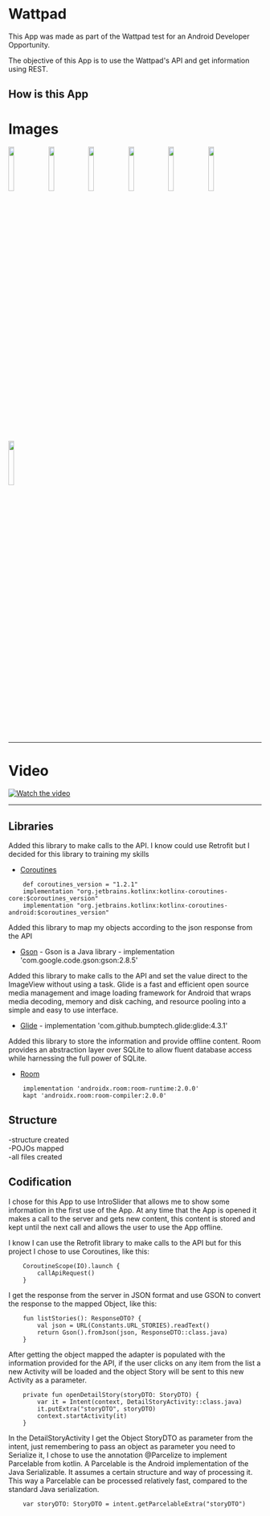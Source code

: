 # Wattpad

This App was made as part of the Wattpad test for an Android Developer Opportunity.

The objective of this App is to use the Wattpad's API and get information using REST.

## How is this App
# Images
<img src="http://www.projectconnect.com.br/github_imagens/Screenshot_20190801-200203.png" width="15%"></img>
<img src="http://www.projectconnect.com.br/github_imagens/Screenshot_20190801-200207.png" width="15%"></img>
<img src="http://www.projectconnect.com.br/github_imagens/Screenshot_20190801-200210.png" width="15%"></img>
<img src="http://www.projectconnect.com.br/github_imagens/Screenshot_20190801-200213.png" width="15%"></img>
<img src="http://www.projectconnect.com.br/github_imagens/Screenshot_20190801-200217.png" width="15%"></img>
<img src="http://www.projectconnect.com.br/github_imagens/Screenshot_20190801-232438.png" width="15%"></img>
<img src="http://www.projectconnect.com.br/github_imagens/Screenshot_20190801-232450.png" width="15%"></img>

-------------
# Video
[![Watch the video](http://www.projectconnect.com.br/github_imagens/capa_wattpad.png)](https://youtu.be/9QWf46Dt5ak)

-------------

## Libraries

Added this library to make calls to the API. I know could use Retrofit but I decided for this library to training my skills 
* [Coroutines ](https://kotlinlang.org/docs/reference/coroutines-overview.html)
```
    def coroutines_version = "1.2.1"
    implementation "org.jetbrains.kotlinx:kotlinx-coroutines-core:$coroutines_version"
    implementation "org.jetbrains.kotlinx:kotlinx-coroutines-android:$coroutines_version"
```

Added this library to map my objects according to the json response from the API
* [Gson](https://github.com/google/gson) - Gson is a Java library - implementation 'com.google.code.gson:gson:2.8.5'

Added this library to make calls to the API and set the value direct to the ImageView without using a task. Glide is a fast and efficient open source media management and image loading framework for Android that wraps media decoding, memory and disk caching, and resource pooling into a simple and easy to use interface.
* [Glide](https://github.com/bumptech/glide) - implementation 'com.github.bumptech.glide:glide:4.3.1'
    
Added this library to store the information and provide offline content. Room provides an abstraction layer over SQLite to allow fluent database access while harnessing the full power of SQLite.
* [Room](https://developer.android.com/training/data-storage/room)

```
    implementation 'androidx.room:room-runtime:2.0.0'
    kapt 'androidx.room:room-compiler:2.0.0'
```

## Structure
-structure created<br />
-POJOs mapped<br />
-all files created<br />

## Codification
I chose for this App to use IntroSlider that allows me to show some information in the first use of the App. At any time that the App is opened it makes a call to the server and gets new content, this content is stored and kept until the next call and allows the user to use the App offline.

I know I can use the Retrofit library to make calls to the API but for this project I chose to use Coroutines, like this:
```
    CoroutineScope(IO).launch {
        callApiRequest()
    }
```

I get the response from the server in JSON format and use GSON to convert the response to the mapped Object, like this:
```
    fun listStories(): ResponseDTO? {
        val json = URL(Constants.URL_STORIES).readText()
        return Gson().fromJson(json, ResponseDTO::class.java)
    }
```

After getting the object mapped the adapter is populated with the information provided for the API, if the user clicks on any item from the list a new Activity will be loaded and the object Story will be sent to this new Activity as a parameter.
```
    private fun openDetailStory(storyDTO: StoryDTO) {
        var it = Intent(context, DetailStoryActivity::class.java)
        it.putExtra("storyDTO", storyDTO)
        context.startActivity(it)
    }
```

In the DetailStoryActivity I get the Object StoryDTO as parameter from the intent, just remembering to pass an object as parameter you need to Serialize it, I chose to use the annotation @Parcelize to implement Parcelable from kotlin. A Parcelable is the Android implementation of the Java Serializable. It assumes a certain structure and way of processing it. This way a Parcelable can be processed relatively fast, compared to the standard Java serialization.
```
    var storyDTO: StoryDTO = intent.getParcelableExtra("storyDTO")
```

